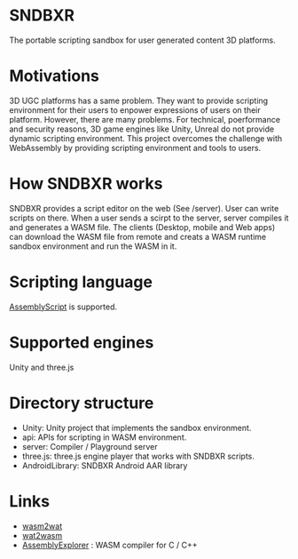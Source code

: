 # SNDBXR
The portable scripting sandbox for user generated content 3D platforms.

# Motivations
3D UGC platforms has a same problem. They want to provide scripting environment for their users
to enpower expressions of users on their platform. However, there are many problems.
For technical, poerformance and security reasons, 3D game engines like Unity, Unreal do not provide
dynamic scripting environment. This project overcomes the challenge with WebAssembly by providing scripting
environment and tools to users.

# How SNDBXR works
SNDBXR provides a script editor on the web (See /server). User can write scripts on there.
When a user sends a scirpt to the server, server compiles it and generates a WASM file.
The clients (Desktop, mobile and Web apps) can download the WASM file from remote and
creats a WASM runtime sandbox environment and run the WASM in it.

# Scripting language
[AssemblyScript](https://www.assemblyscript.org/) is supported.

# Supported engines
Unity and three.js

# Directory structure
- Unity: Unity project that implements the sandbox environment.
- api: APIs for scripting in WASM environment. 
- server: Compiler / Playground server
- three.js: three.js engine player that works with SNDBXR scripts.
- AndroidLibrary: SNDBXR Android AAR library

# Links
- [wasm2wat](https://webassembly.github.io/wabt/demo/wasm2wat/)
- [wat2wasm](https://webassembly.github.io/wabt/demo/wat2wasm/)
- [AssemblyExplorer](https://mbebenita.github.io/WasmExplorer/) : WASM compiler for C / C++